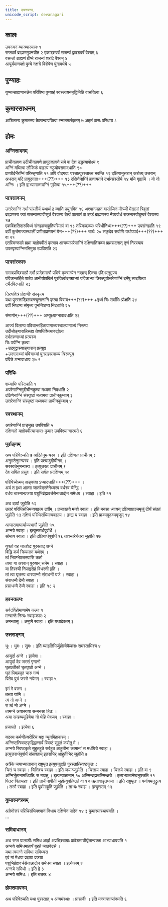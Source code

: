 ```yaml
---
title: उपनयनम्
unicode_script: devanagari
---
```


## कालः
उपनयनं व्याख्यास्यामः १  
सप्तवर्षं ब्राह्मणमुपनयीत २ एकादशवर्षं राजन्यं द्वादशवर्षं वैश्यम् ३  
वसन्तो ब्राह्मणं ग्रीष्मे राजन्यं शरदि वैश्यम् ४  
आपूर्यमाणपक्षे पुण्ये नक्षत्रे विशेषेण पुंनामधेये ५ 

## पुण्याहः
युग्मान्ब्राह्मणानन्नेन परिविष्य पुण्याहं स्वस्त्ययनमृद्धिमिति वाचयित्वा ६ 

## कुमारसाधनम्
आशितस्य कुमारस्य केशान्वापयित्वा स्नातमलंकृतम् ७ अहतं वासः परिधाय ८  

## होमः
### अग्निसादनम्
प्राचीनप्रवण उदीचीनप्रवणे प्रागुदक्प्रवणे समे वा देश उद्धत्यावोक्ष्य ९  
अग्निं मथित्वा लौकिकं वाहृत्य न्युप्योपसमादधाति ९०  
प्रागग्रैर्दर्भैरग्निं परिस्तृणाति ११ अपि वोदगग्राः पश्चात्पुरस्ताच्च भवन्ति १२ दक्षिणानुत्तरान् करोत्य् उत्तरान् अधरान् यदि प्रागुदगग्राः+++(??)+++ १३ दक्षिणेनाग्निं ब्रह्मायतने दर्भान्संस्तीर्य १४ मयि गृह्णामि । यो नो अग्निः । इति द्वाभ्यामात्मन्नग्निं गृहीत्वा १५+++(??)+++
 
### पात्रसादनम्
उत्तरेणाग्निं दर्भान्संस्तीर्य यथार्थं द्र व्याणि प्रयुनक्ति १६ अश्मानमहतं वासोजिनं मौञ्जीं मेखलां त्रिवृतां ब्राह्मणस्य ज्यां राजन्यस्यावीसूत्रं वैश्यस्य बैल्वं पालाशं वा दण्डं ब्राह्मणस्य नैय्यग्रोधं राजन्यस्यौदुम्बरं वैश्यस्य १७  
एकविंशतिदारुमिध्मं संनह्यत्याहुतिपरिमाणं वा १८ तस्मिञ्छम्याः परिधीनिध्म+++(??)+++ उपसंनह्यति १९  
दर्वीं कूर्चमाज्यस्थालीं प्रणीताप्रणयनं येन+++(??)+++ चार्थः २० सकृदेव सर्वाणि यथोपपदं+++(??)+++ वा २१  
एतस्मिन्काले ब्रह्मा यज्ञोपवीतं कृत्वाप आचम्यापरेणाग्निं दक्षिणातिक्रम्य ब्रह्मसदनात् तृणं निरस्याप उपस्पृश्याग्निमभिमुख उपविशति २२  

### पात्रसंस्कारः
समावप्रच्छिन्नाग्रौ दर्भौ प्रादेशमात्रौ पवित्रे कृत्वान्येन नखाच् छित्त्वा ऽद्भिरनुमृज्य  
पवित्रान्तर्हिते पात्रेप आनीयोपबिलं पूरयित्वोदगग्राभ्यां पवित्राभ्यां त्रिरुत्पूयोत्तरेणाग्निं दर्भेषु सादयित्वा दर्भैरपिदधाति २३  

तिरःपवित्रं प्रोक्षणीः संस्कृत्य  
यथा पुरस्ताद्बिलवन्त्युत्तानानि कृत्वा विषाय+++(??)+++ +इध्मं त्रिः सर्वाभिः प्रोक्षति २४  
दर्वीं निष्टप्य संमृज्य पुनर्निष्टप्य निदधाति २५  

संमार्गान्+++(??)+++ अभ्युक्ष्याग्नावादधाति २६ 

आज्यं विलाप्य पवित्रान्तर्हितायामाज्यस्थाल्यामाज्यं निरूप्य  
उदीचोङ्गारान्निरूह्य तेष्वधिश्रित्यावद्योत्य  
दर्भतरुणाभ्यां प्रत्यस्य  
त्रिः पर्यग्नि कृत्वा  
+उदगुद्वास्याङ्गारान् प्रत्यूह्य  
+उदगग्राभ्यां पवित्राभ्यां पुनराहारमाज्यं त्रिरुत्पूय  
पवित्रे ऽग्नावाधाय २७ १ 

### परिधिः
शम्याभिः परिदधाति १  
अपरेणाग्निमुदीचीनकुम्बां मध्यमां निदधाति २  
दक्षिणेनाग्निं संस्पृष्टां मध्यमया प्राचीनकुम्बाम् ३  
उत्तरेणाग्निं संस्पृष्टां मध्यमया प्राचीनकुम्बाम् ४ 

### स्वस्थानम्
अपरेणाग्निं प्राङ्मुख उपविशति ५  
दक्षिणतो यज्ञोपवीत्याचान्तः कुमार उपविश्यान्वारभते ६ 

### पूर्वाङ्गम्
अथ परिषिञ्चति ७ अदितेनुमन्यस्व । इति दक्षिणतः प्राचीनम् ८  
अनुमतेनुमन्यस्व । इति पश्चादुदीचीनम् ।  
सरस्वतेनुमन्यस्व । इत्युत्तरतः प्राचीनम् ९  
देव सवितः प्रसुव । इति सर्वतः प्रदक्षिणम् १० 

परिषिच्येध्मम् अङ्क्त्वा ऽभ्यादधाति+++(??)+++ ।  
अयं त इध्म आत्मा जातवेदस्तेनेध्यस्व वर्धस्व चेन्द्धि ।  
वर्धय चास्मान्प्रजया पशुभिर्ब्रह्मवर्चसेनान्नाद्येन समेधय । स्वाहा । इति ११ 

अथ दर्व्या जुहोति १२  
उत्तरं परिधिसंधिमन्ववहृत्य दर्वीम् । प्रजापतये मनवे स्वाहा । इति मनसा ध्यायन् दक्षिणाप्राञ्चमृजुं दीर्घं संततं जुहोति १३ 
दक्षिणं परिधिसंधिमन्ववहृत्य । इन्द्रा य स्वाहा । इति प्राञ्चमुदञ्चमृजुम् १४ 

आघारावाघार्याज्यभागौ जुहोति १५  
अग्नये स्वाहा । इत्युत्तरार्धपूर्वार्धे ।  
सोमाय स्वाहा । इति दक्षिणार्धपूर्वार्धे १६ 
तावन्तरेणेतरा जुहोति १७ 

युक्तो वह जातवेदः पुरस्ताद् अग्ने  
विद्धि कर्म क्रियमाणं यथेदम् ।  
त्वं भिषग्भेषजस्यासि कर्ता  
त्वया गा अश्वान् पुरुषान् सनेम । स्वाहा ।  
या तिरश्ची निपद्यसेहं विधरणी इति ।  
तां त्वा घृतस्य धारयाग्नौ संराधनीं यजे । स्वाहा ।  
संराधन्यै देव्यै स्वाहा ।  
प्रसाधन्यै देव्यै स्वाहा । इति १८ २

### हवनकल्पः
सर्वदर्विहोमाणामेष कल्पः १  
मन्त्रान्ते नित्यः स्वाहाकारः २  
अमन्त्रासु । अमुष्मै स्वाहा । इति यथादेवतम् ३ 

### उत्तराङ्गम्
भूः । भुवः । सुवः । इति व्याहृतिभिर्जुहोत्येकैकशः समस्ताभिश्च ४  

आयुर्दा अग्ने । इत्येषा ।  
आयुर्दा देव जरसं गृणानो  
घृतप्रतीको घृतपृष्ठो अग्ने ।  
घृतं पिबन्नमृतं चारु गव्यं  
पितेव पुत्रं जरसे नयेमम् । स्वाहा ५ 

इमं मे वरुण ।  
तत्त्वा यामि ।  
त्वं नो अग्ने ।  
स त्वं नो अग्ने ।  
त्वमग्ने अयास्यया सन्मनसा हितः ।  
अया सन्हव्यमूहिषेया नो धेहि भेषजम् । स्वाहा । 

प्रजापते । इत्येषा ६  

यदस्य कर्मणीत्यरीरिचं यद्वा न्यूनमिहाकरम् ।  
अग्निष्टत्स्विष्टकृद्विद्वान्सर्वं स्विष्टं सुहुतं करोतु मे ।  
अग्नये स्विष्टकृते सुहुतहुते सर्वहुत आहुतीनां कामानां स मर्धयित्रे स्वाहा ।  
इत्युत्तरार्धपूर्वार्धे संसक्ताम् इतराभिर् आहुतीभिर् जुहोति ७ 

अत्रैके जयाभ्यातानान् राष्ट्रभृत इत्युपजुह्वति पुरस्तात्स्विष्टकृतः ८  
चित्तं च स्वाहा । चित्तिश्च स्वाहा । इति जयाञ्जुहोति । चित्ताय स्वाहा । चित्तये स्वाहा । इति वा ९  
अग्निर्भूतानामधिपतिः स मावतु । इत्यभ्यातानान् १० अस्मिन्ब्रह्मन्नस्मिन्क्षत्रे । इत्यभ्यातानेष्वनुषजति ११  पितरः पितामहाः । इति प्राचीनावीती जुहोत्युपतिष्ठते वा १२ 
ऋताषाडृतधामा । इति राष्ट्रभृतः । पर्यायमनुद्रुत्य । तस्मै स्वाहा । इति पूर्वामाहुतिं जुहोति । ताभ्यः स्वाहा । इत्युत्तराम् १३ 

### कुमारमन्त्रणम्
अग्रेणोत्तरं परिधिसंधिमश्मानं निधाय दक्षिणेन पादेन १४ ३ कुमारमास्थापयति ।  
…

### समिदाधानम्
अथ सप्त पालाशीः समिध आर्द्रा अप्रच्छिन्नाग्राः प्रादेशमात्रीर्घृतान्वक्ता आभ्याधापयति १  
अग्नये समिधमाहार्षं बृहते जातवेदसे ।  
यथा त्वमग्ने समिधा समिध्यस  
एवं मां मेधया प्रज्ञया प्रजया  
पशुभिर्ब्रह्मवर्चसेनान्नाद्येन समेधय स्वाहा । इत्येकाम् २  
अग्नये समिधौ । इति द्वे ३  
अग्नये समिधः । इति चतस्रः ४

### होमसमापनम्
अथ परिषिञ्चति यथा पुरस्तात् ५ अन्वमंस्थाः । प्रासावीः । इति मन्त्रान्तान्संनमति ६ 